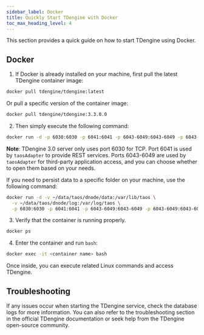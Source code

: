 ```yaml
---
sidebar_label: Docker
title: Quickly Start TDengine with Docker
toc_max_heading_level: 4
---
```


This section provides a quick guide on how to start TDengine using Docker.

## Docker

1. If Docker is already installed on your machine, first pull the latest TDengine container image:
```bash
docker pull tdengine/tdengine:latest
```

Or pull a specific version of the container image:
```bash
docker pull tdengine/tdengine:3.3.0.0
```

2. Then simply execute the following command:
```bash
docker run -d -p 6030:6030 -p 6041:6041 -p 6043-6049:6043-6049 -p 6043-6049:6043-6049/udp tdengine/tdengine
```

**Note**: TDengine 3.0 server only uses port 6030 for TCP. Port 6041 is used by `taosAdapter` to provide REST services. Ports 6043-6049 are used by `taosAdapter` for third-party application access, and you can choose whether to open them based on your needs.

If you need to persist data to a specific folder on your machine, use the following command:
```bash
docker run -d -v ~/data/taos/dnode/data:/var/lib/taos \
  -v ~/data/taos/dnode/log:/var/log/taos \
  -p 6030:6030 -p 6041:6041 -p 6043-6049:6043-6049 -p 6043-6049:6043-6049/udp tdengine/tdengine
```

3. Verify that the container is running properly.
```bash
docker ps
```

4. Enter the container and run `bash`:
```bash
docker exec -it <container name> bash
```

Once inside, you can execute related Linux commands and access TDengine.

## Troubleshooting

If any issues occur when starting the TDengine service, check the database logs for more information. You can also refer to the troubleshooting section in the official TDengine documentation or seek help from the TDengine open-source community.
